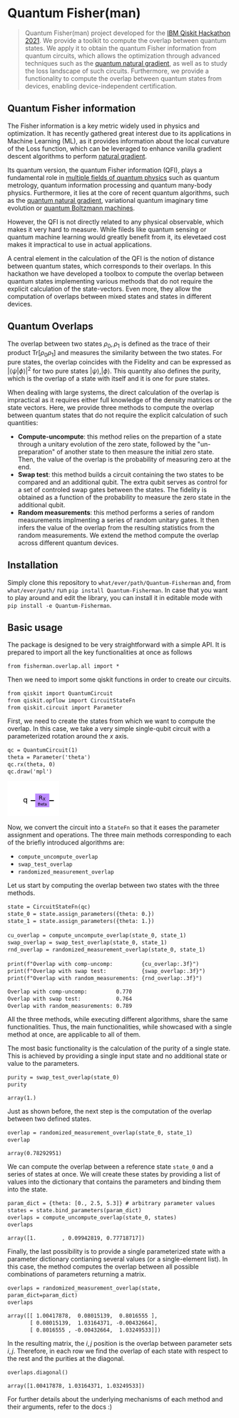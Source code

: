 # Quantum Fisher(man)
> Quantum Fisher(man) project developed for the <a href='https://qiskithackathoneurope.bemyapp.com'>IBM Qiskit Hackathon 2021</a>. We provide a toolkit to compute the overlap between quantum states. We apply it to obtain the quantum Fisher information from quantum circuits, which allows the optimization through advanced techniques such as the <a href='https://quantum-journal.org/papers/q-2020-05-25-269/pdf/'> quantum natural gradient</a>, as well as to study the loss landscape of such circuits. Furthermore, we provide a functionality to compute the overlap between quantum states from devices, enabling device-independent certification. 


## Quantum Fisher information

The Fisher information is a key metric widely used in physics and optimization. It has recently gathered great interest due to its applications in Machine Learning (ML), as it provides information about the local curvature of the Loss function, which can be leveraged to enhance vanilla gradient descent algorithms to perform [natural gradient](https://direct.mit.edu/neco/article/10/2/251/6143/Natural-Gradient-Works-Efficiently-in-Learning).

Its quantum version, the quantum Fisher information (QFI), plays a fundamental role in [multiple fields of quantum physics](https://arxiv.org/abs/2103.15191) such as quantum metrology, quantum information processing and quantum many-body physics. Furthermore, it lies at the core of recent quantum algorithms, such as the [quantum natural gradient](https://quantum-journal.org/papers/q-2020-05-25-269/pdf/), variational quantum imaginary time evolution or [quantum Boltzmann machines](https://journals.aps.org/prx/abstract/10.1103/PhysRevX.8.021050).

However, the QFI is not directly related to any physical observable, which makes it very hard to measure. While fileds like quantum sensing or quantum machine learning would greatly benefit from it, its elevetaed cost makes it impractical to use in actual applications. 

A central element in the calculation of the QFI is the notion of distance between quantum states, which corresponds to their overlaps. In this hackathon we have developed a toolbox to compute the overlap between quantum states implementing various methods that do not require the explicit calculation of the state-vectors. Even more, they allow the computation of overlaps between mixed states and states in different devices. 

## Quantum Overlaps

The overlap between two states $\rho_0, \rho_1$ is defined as the trace of their product $\text{Tr}\left[\rho_0\rho_1\right]$ and measures the similarity between the two states. For pure states, the overlap coincides with the Fidelity and can be expressed as $|\langle\psi|\phi\rangle|^2$ for two pure states $|\psi\rangle, |\phi\rangle$. This quantity also defines the purity, which is the overlap of a state with itself and it is one for pure states. 

When dealing with large systems, the direct calculation of the overlap is impractical as it requires either full knowledge of the density matrices or the state vectors. Here, we provide three methods to compute the overlap between quantum states that do not require the explicit calculation of such quantities:

- **Compute-uncompute**: this method relies on the prepartion of a state through a unitary evolution of the zero state, followed by the "un-preparation" of another state to then measure the initial zero state. Then, the value of the overlap is the probability of measuring zero at the end. 
- **Swap test**: this method builds a circuit containing the two states to be compared and an additional qubit. The extra qubit serves as control for a set of controled swap gates between the states. The fidelity is obtained as a function of the probability to measure the zero state in the additional qubit. 
- **Random measurements**: this method performs a series of random measurements implmenting a series of random unitary gates. It then infers the value of the overlap from the resulting statistics from the random measurements. We extend the method compute the overlap across different quantum devices.

## Installation

Simply clone this repository to `what/ever/path/Quantum-Fisherman` and, from `what/ever/path/` run `pip install Quantum-Fisherman`. In case that you want to play around and edit the library, you can install it in editable mode with `pip install -e Quantum-Fisherman`.

## Basic usage

The package is designed to be very straightforward with a simple API. It is prepared to import all the key functionalities at once as follows

```
from fisherman.overlap.all import *
```

Then we need to import some qiskit functions in order to create our circuits.

```
from qiskit import QuantumCircuit
from qiskit.opflow import CircuitStateFn
from qiskit.circuit import Parameter
```

First, we need to create the states from which we want to compute the overlap. In this case, we take a very simple single-qubit circuit with a parameterized rotation around the $x$ axis. 

```
qc = QuantumCircuit(1)
theta = Parameter('theta')
qc.rx(theta, 0)
qc.draw('mpl')
```




![png](docs/images/output_8_0.png)



Now, we convert the circuit into a `StateFn` so that it eases the parameter assignment and operations. The three main methods corresponding to each of the briefly introduced algorithms are: 
- `compute_uncompute_overlap`
- `swap_test_overlap`
- `randomized_measurement_overlap`

Let us start by computing the overlap between two states with the three methods.

```
state = CircuitStateFn(qc)
state_0 = state.assign_parameters({theta: 0.})
state_1 = state.assign_parameters({theta: 1.})

cu_overlap = compute_uncompute_overlap(state_0, state_1)
swap_overlap = swap_test_overlap(state_0, state_1)
rnd_overlap = randomized_measurement_overlap(state_0, state_1)

print(f"Overlap with comp-uncomp:         {cu_overlap:.3f}")
print(f"Overlap with swap test:           {swap_overlap:.3f}") 
print(f"Overlap with random_measurements: {rnd_overlap:.3f}")
```

    Overlap with comp-uncomp:         0.770
    Overlap with swap test:           0.764
    Overlap with random_measurements: 0.789


All the three methods, while executing different algorithms, share the same functionalities. Thus, the main functionalities, while showcased with a single method at once, are applicable to all of them.

The most basic functionality is the calculation of the purity of a single state. This is achieved by providing a single input state and no additional state or value to the parameters. 

```
purity = swap_test_overlap(state_0)
purity
```




    array(1.)



Just as shown before, the next step is the computation of the overlap between two defined states. 

```
overlap = randomized_measurement_overlap(state_0, state_1)
overlap
```




    array(0.78292951)



We can compute the overlap between a reference state `state_0` and a series of states at once. We will create these states by providing a list of values into the dictionary that contains the parameters and binding them into the state. 

```
param_dict = {theta: [0., 2.5, 5.3]} # arbitrary parameter values
states = state.bind_parameters(param_dict)
overlaps = compute_uncompute_overlap(state_0, states)
overlaps
```




    array([1.        , 0.09942819, 0.77718717])



Finally, the last possibility is to provide a single parameterized state with a parameter dictionary contianing several values (or a single-element list). In this case, the method computes the overlap between all possible combinations of parameters returning a matrix. 

```
overlaps = randomized_measurement_overlap(state, param_dict=param_dict)
overlaps
```




    array([[ 1.00417878,  0.08015139,  0.8016555 ],
           [ 0.08015139,  1.03164371, -0.00432664],
           [ 0.8016555 , -0.00432664,  1.03249533]])



In the resulting matrix, the $i,j$ position is the overlap between parameter sets $i,j$. Therefore, in each row we find the overlap of each state with respect to the rest and the purities at the diagonal.

```
overlaps.diagonal()
```




    array([1.00417878, 1.03164371, 1.03249533])



For further details about the underlying mechanisms of each method and their arguments, refer to the docs :) 
